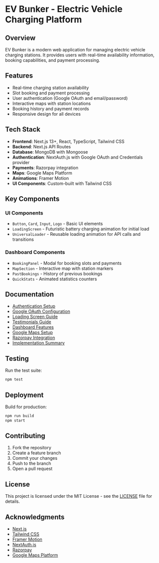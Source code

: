 # EV Bunker - Electric Vehicle Charging Platform

## Overview

EV Bunker is a modern web application for managing electric vehicle charging stations. It provides users with real-time availability information, booking capabilities, and payment processing.

## Features

- Real-time charging station availability
- Slot booking and payment processing
- User authentication (Google OAuth and email/password)
- Interactive maps with station locations
- Booking history and payment records
- Responsive design for all devices

## Tech Stack

- **Frontend**: Next.js 13+, React, TypeScript, Tailwind CSS
- **Backend**: Next.js API Routes
- **Database**: MongoDB with Mongoose
- **Authentication**: NextAuth.js with Google OAuth and Credentials provider
- **Payments**: Razorpay integration
- **Maps**: Google Maps Platform
- **Animations**: Framer Motion
- **UI Components**: Custom-built with Tailwind CSS

## Key Components

### UI Components
- `Button`, `Card`, `Input`, `Logo` - Basic UI elements
- `LoadingScreen` - Futuristic battery charging animation for initial load
- `UniversalLoader` - Reusable loading animation for API calls and transitions

### Dashboard Components
- `BookingPanel` - Modal for booking slots and payments
- `MapSection` - Interactive map with station markers
- `PastBookings` - History of previous bookings
- `QuickStats` - Animated statistics counters

## Documentation

- [Authentication Setup](AUTHENTICATION.md)
- [Google OAuth Configuration](GOOGLE_OAUTH_SETUP.md)
- [Loading Screen Guide](LOADING_SCREEN_GUIDE.md)
- [Testimonials Guide](TESTIMONIALS_GUIDE.md)
- [Dashboard Features](DASHBOARD_FEATURES.md)
- [Google Maps Setup](GOOGLE_MAPS_SETUP.md)
- [Razorpay Integration](RAZORPAY_SETUP.md)
- [Implementation Summary](IMPLEMENTATION_SUMMARY.md)

## Testing

Run the test suite:
```bash
npm test
```

## Deployment

Build for production:
```bash
npm run build
npm start
```

## Contributing

1. Fork the repository
2. Create a feature branch
3. Commit your changes
4. Push to the branch
5. Open a pull request

## License

This project is licensed under the MIT License - see the [LICENSE](LICENSE) file for details.

## Acknowledgments

- [Next.js](https://nextjs.org/)
- [Tailwind CSS](https://tailwindcss.com/)
- [Framer Motion](https://www.framer.com/motion/)
- [NextAuth.js](https://next-auth.js.org/)
- [Razorpay](https://razorpay.com/)
- [Google Maps Platform](https://cloud.google.com/maps-platform)